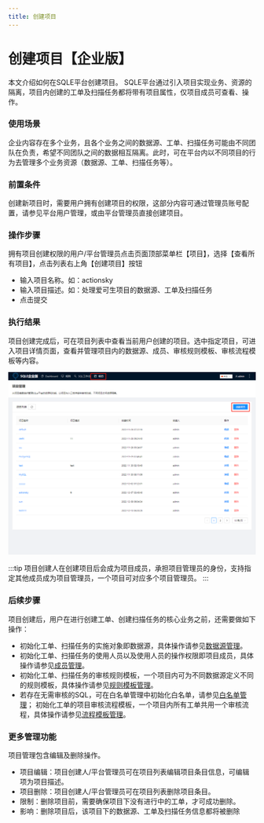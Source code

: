 ```yaml
---
title: 创建项目
---
```

# 创建项目【企业版】

本文介绍如何在SQLE平台创建项目。
SQLE平台通过引入项目实现业务、资源的隔离，项目内创建的工单及扫描任务都将带有项目属性，仅项目成员可查看、操作。

### 使用场景
企业内容存在多个业务，且各个业务之间的数据源、工单、扫描任务可能由不同团队在负责，希望不同团队之间的数据相互隔离。此时，可在平台内以不同项目的行为去管理多个业务资源（数据源、工单、扫描任务等）。

### 前置条件
创建新项目时，需要用户拥有创建项目的权限，这部分内容可通过管理员账号配置，请参见平台用户管理，或由平台管理员直接创建项目。

### 操作步骤
拥有项目创建权限的用户/平台管理员点击页面顶部菜单栏【项目】，选择【查看所有项目】，点击列表右上角【创建项目】按钮

* 输入项目名称。如：actionsky
* 输入项目描述。如：处理爱可生项目的数据源、工单及扫描任务
* 点击提交

### 执行结果
项目创建完成后，可在项目列表中查看当前用户创建的项目。选中指定项目，可进入项目详情页面，查看并管理项目内的数据源、成员、审核规则模板、审核流程模板等内容。

![项目列表](./img/project-list.png)

:::tip
项目创建人在创建项目后会成为项目成员，承担项目管理员的身份，支持指定其他成员成为项目管理员，一个项目可对应多个项目管理员。
:::

### 后续步骤
项目创建后，用户在进行创建工单、创建扫描任务的核心业务之前，还需要做如下操作： 
* 初始化工单、扫描任务的实施对象即数据源，具体操作请参见[数据源管理](instance-manager.md)。
* 初始化工单、扫描任务的使用人员以及使用人员的操作权限即项目成员，具体操作请参见[成员管理](group_member.md)。
* 初始化工单、扫描任务的审核规则模板，一个项目内可为不同数据源定义不同的规则模板，具体操作请参见[规则模板管理](rule-template-manager.md)。
* 若存在无需审核的SQL，可在白名单管理中初始化白名单，请参见[白名单管理](whitelist-manager.md)；
初始化工单的项目审核流程模板，一个项目内所有工单共用一个审核流程，具体操作请参见[流程模板管理](workflow-template-manager.md)。

### 更多管理功能
项目管理包含编辑及删除操作。
* 项目编辑：项目创建人/平台管理员可在项目列表编辑项目条目信息，可编辑项为项目描述。
* 项目删除：项目创建人/平台管理员可在项目列表删除项目条目。
* 限制：删除项目前，需要确保项目下没有进行中的工单，才可成功删除。
* 影响：删除项目后，该项目下的数据源、工单及扫描任务信息都将被删除




